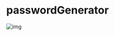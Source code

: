 # passwordGenerator
![img](https://user-images.githubusercontent.com/83788525/123362120-32172b80-d53e-11eb-9d3f-d307e13622b8.png)

